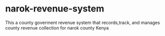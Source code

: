 # narok-revenue-system
This a county goverment revenue system that records,track, and manages county revenue collection for narok county Kenya
